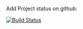 Add Project status on github:

[![Build Status](https://travis-ci.org/lavanya132/merchanttestapi.svg?branch=master)](https://travis-ci.org/lavanya132/merchanttestapi)

